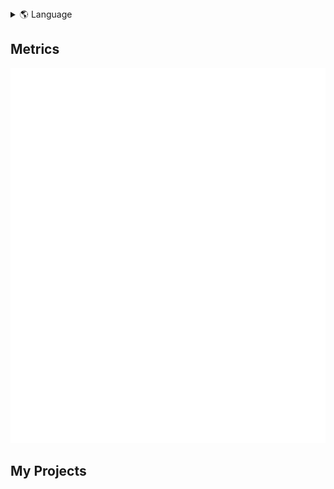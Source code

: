 <details>
<summary>🌎 Language</summary>
<br>
  
* en (Current)
* [pt-BR](./i18n/README-pt-BR.md)
---

</details>

## Metrics

<img src="metrics.base.svg" alt="GitHub base stats">

## My Projects


